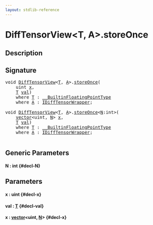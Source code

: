 ```yaml
---
layout: stdlib-reference
---
```


# DiffTensorView\<T, A\>\.storeOnce

## Description





## Signature 

<pre>
<span class="code_keyword">void</span> <a href="/stdlib-reference/types/difftensorview-04a/index" class="code_type">DiffTensorView</a>&lt;<a href="/stdlib-reference/types/difftensorview-04a/index#typeparam-T" class="code_type">T</a>, <a href="/stdlib-reference/types/difftensorview-04a/index#typeparam-A" class="code_type">A</a>&gt;.<a href="/stdlib-reference/types/difftensorview-04a/storeonce-5">storeOnce</a>(
    <span class="code_keyword">uint</span> <a href="/stdlib-reference/types/difftensorview-04a/storeonce-5#decl-x" class="code_param">x</a>,
    <a href="/stdlib-reference/types/difftensorview-04a/index#typeparam-T" class="code_type">T</a> <a href="/stdlib-reference/types/difftensorview-04a/storeonce-5#decl-val" class="code_param">val</a>)
    <span class='code_keyword'>where</span> <a href="/stdlib-reference/types/difftensorview-04a/index#typeparam-T" class="code_type">T</a> : <a href="/stdlib-reference/interfaces/0_builtinfloatingpointtype-029hm/index" class="code_type">__BuiltinFloatingPointType</a>
    <span class='code_keyword'>where</span> <a href="/stdlib-reference/types/difftensorview-04a/index#typeparam-A" class="code_type">A</a> : <a href="/stdlib-reference/interfaces/idifftensorwrapper-015b/index" class="code_type">IDiffTensorWrapper</a>;

<span class="code_keyword">void</span> <a href="/stdlib-reference/types/difftensorview-04a/index" class="code_type">DiffTensorView</a>&lt;<a href="/stdlib-reference/types/difftensorview-04a/index#typeparam-T" class="code_type">T</a>, <a href="/stdlib-reference/types/difftensorview-04a/index#typeparam-A" class="code_type">A</a>&gt;.<a href="/stdlib-reference/types/difftensorview-04a/storeonce-5">storeOnce</a>&lt;<a href="/stdlib-reference/types/difftensorview-04a/storeonce-5#decl-N" class="code_var">N</a>:<span class="code_keyword">int</span>&gt;(
    <a href="/stdlib-reference/types/vector/index" class="code_type">vector</a>&lt;<span class="code_keyword">uint</span>, <a href="/stdlib-reference/types/difftensorview-04a/storeonce-5#decl-N" class="code_var">N</a>&gt; <a href="/stdlib-reference/types/difftensorview-04a/storeonce-5#decl-x" class="code_param">x</a>,
    <a href="/stdlib-reference/types/difftensorview-04a/index#typeparam-T" class="code_type">T</a> <a href="/stdlib-reference/types/difftensorview-04a/storeonce-5#decl-val" class="code_param">val</a>)
    <span class='code_keyword'>where</span> <a href="/stdlib-reference/types/difftensorview-04a/index#typeparam-T" class="code_type">T</a> : <a href="/stdlib-reference/interfaces/0_builtinfloatingpointtype-029hm/index" class="code_type">__BuiltinFloatingPointType</a>
    <span class='code_keyword'>where</span> <a href="/stdlib-reference/types/difftensorview-04a/index#typeparam-A" class="code_type">A</a> : <a href="/stdlib-reference/interfaces/idifftensorwrapper-015b/index" class="code_type">IDiffTensorWrapper</a>;

</pre>

## Generic Parameters

#### N  : int {#decl-N}

## Parameters

#### x  : uint {#decl-x}
#### val  : [T](/stdlib-reference/types/difftensorview-04a/index#typeparam-T) {#decl-val}
#### x  : [vector](/stdlib-reference/types/vector/index)\<uint, [N](/stdlib-reference/types/vector/index#decl-N)\> {#decl-x}

